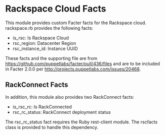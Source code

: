 Rackspace Cloud Facts
=====================

This module provides custom Facter facts for the Rackspace cloud.
rackspace.rb provides the following facts:

* is_rsc: Is Rackspace Cloud
* rsc_region: Datacenter Region
* rsc_instance_id: Instance UUID

These facts and the supporting file are from https://github.com/puppetlabs/facter/pull/436/files
and are to be included in Facter 2.0.0 per http://projects.puppetlabs.com/issues/20468.

RackConnect Facts
-----------------

In addition, this module also provides two RackConnect facts:

* is_rsc_rc: Is RackConnected
* rsc_rc_status: RackConnect deployment status

The rsc_rc_status fact requires the Ruby rest-client module.
The rscfacts class is provided to handle this dependency.
